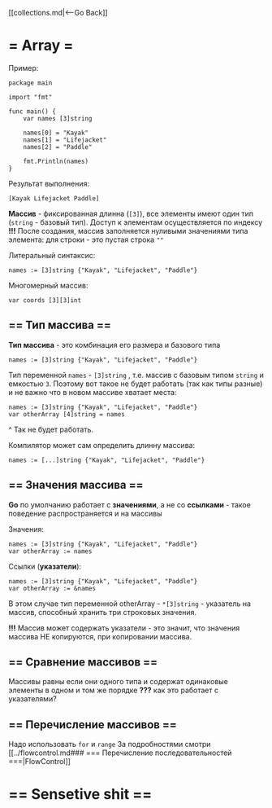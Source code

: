 [[collections.md|<--Go Back]]

# = Array =
Пример:
```
package main

import "fmt"

func main() {
	var names [3]string

	names[0] = "Kayak"
	names[1] = "Lifejacket"
	names[2] = "Paddle"

	fmt.Println(names)
}
```
Результат выполнения:
```
[Kayak Lifejacket Paddle]
```

__Массив__ - фиксированная длинна (`[3]`), все элементы имеют один тип (`string` - базовый тип). Доступ к элементам осуществляется по индексу
__!!!__ После создания, массив заполняется нуливыми значениями типа элемента: для строки - это пустая строка `""`

Литеральный синтаксис:
```
names := [3]string {"Kayak", "Lifejacket", "Paddle"}
```

Многомерный массив:
```
var coords [3][3]int
```


## == Тип массива ==
__Тип массива__ - это комбинация его размера и базового типа
```
names := [3]string {"Kayak", "Lifejacket", "Paddle"}
```

Тип переменной `names` - `[3]string` , т.е. массив с базовым типом `string` и емкостью `3`. Поэтому вот такое не будет работать (так как типы разные) и не важно что в новом массиве хватает места:
```
names := [3]string {"Kayak", "Lifejacket", "Paddle"}
var otherArray [4]string = names
```
^ Так не будет работать.

Компилятор может сам определить длинну массива:
```
names := [...]string {"Kayak", "Lifejacket", "Paddle"}
```

## == Значения массива ==
__Go__ по умолчанию работает с __значениями__, а не со __ссылками__ - такое поведение распространяется и на массивы

Значения:
```
names := [3]string {"Kayak", "Lifejacket", "Paddle"}
var otherArray := names
```

Ссылки (__указатели__):
```
names := [3]string {"Kayak", "Lifejacket", "Paddle"}
var otherArray := &names
```
В этом случае тип переменной otherArray - `*[3]string` - указатель на массив, способный хранить три строковых значения.

__!!!__ Массив может содержать указатели - это значит, что значения массива НЕ копируются, при копировании массива.

## == Сравнение массивов ==
Массивы равны если они одного типа и содержат одинаковые элементы в одном и том же порядке
__???__ как это работает с указателями?

## == Перечисление массивов ==
Надо использовать `for` и `range`
За подробностями смотри [[../flowcontrol.md### === Перечисление последовательностей ===|FlowControl]]

# == Sensetive shit ==
